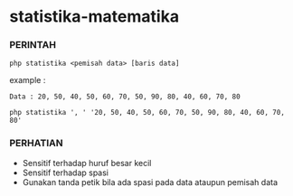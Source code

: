 # statistika-matematika

### PERINTAH
```
php statistika <pemisah data> [baris data]
```
example :
```
Data : 20, 50, 40, 50, 60, 70, 50, 90, 80, 40, 60, 70, 80
```

```
php statistika ', ' '20, 50, 40, 50, 60, 70, 50, 90, 80, 40, 60, 70, 80'
```

### PERHATIAN
- Sensitif terhadap huruf besar kecil
- Sensitif terhadap spasi
- Gunakan tanda petik bila ada spasi pada data ataupun pemisah data
